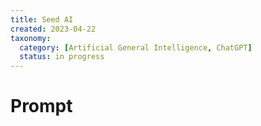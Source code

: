 ```yaml
---
title: Seed AI
created: 2023-04-22
taxonomy:
  category: [Artificial General Intelligence, ChatGPT]
  status: in progress
---
```


# Prompt
